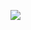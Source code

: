 <img src="https://res.cloudinary.com/dssrnghtr/image/upload/v1728091817/avzivgzrz5g2oxh6cybd.png"><img/>
